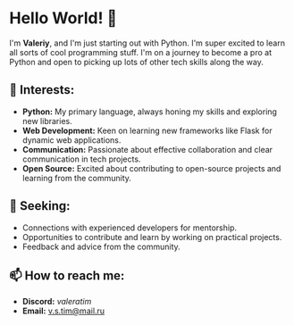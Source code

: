 # Hello World! 👋

I'm **Valeriy**, and I'm just starting out with Python. I'm super excited to learn all sorts of cool programming stuff. I'm on a journey to become a pro at Python and open to picking up lots of other tech skills along the way.

## 🚀 Interests:

- **Python:** My primary language, always honing my skills and exploring new libraries.
- **Web Development:** Keen on learning new frameworks like Flask for dynamic web applications.
- **Communication:** Passionate about effective collaboration and clear communication in tech projects. 
- **Open Source:** Excited about contributing to open-source projects and learning from the community.

## 🌱 Seeking:

- Connections with experienced developers for mentorship.
- Opportunities to contribute and learn by working on practical projects.
- Feedback and advice from the community.

## 📫 How to reach me:

- **Discord:** *valeratim*
- **Email:** v.s.tim@mail.ru

